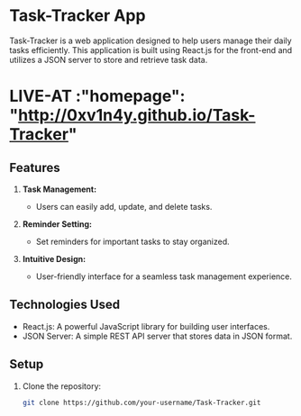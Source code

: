 

# Task-Tracker App

Task-Tracker is a web application designed to help users manage their daily tasks efficiently. This application is built using React.js for the front-end and utilizes a JSON server to store and retrieve task data.

# LIVE-AT :"homepage": "http://0xv1n4y.github.io/Task-Tracker"





## Features

1. **Task Management:**
   - Users can easily add, update, and delete tasks.

2. **Reminder Setting:**
   - Set reminders for important tasks to stay organized.

3. **Intuitive Design:**
   - User-friendly interface for a seamless task management experience.

## Technologies Used

 - React.js: A powerful JavaScript library for building user interfaces.
 - JSON Server: A simple REST API server that stores data in JSON format.

## Setup

1. Clone the repository:

   ```bash
   git clone https://github.com/your-username/Task-Tracker.git


